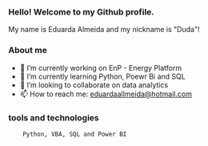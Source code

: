 ### Hello! Welcome to my Github profile.

My name is Eduarda Almeida and my nickname is "Duda"!

### About me

- 🔭 I’m currently working on EnP - Energy Platform
- 🌱 I’m currently learning Python, Poewr Bi and SQL  
- 👯 I’m looking to collaborate on data analytics
- 📫 How to reach me: eduardaallmeida@hotmail.com


### tools and technologies
           
        Python, VBA, SQL and Power BI
